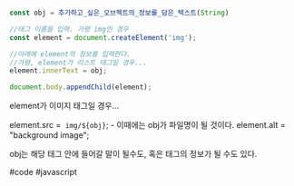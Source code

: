 ```js

const obj = 추가하고_싶은_오브젝트의_정보를_담은_텍스트(String)

//태그 이름을 입력. 가령 img인 경우
const element = document.createElement('img');

//아래에 element의 정보를 입력한다.
//가령, element가 리스트 태그일 경우...
element.innerText = obj;

document.body.appendChild(element);

```

element가 이미지 태그일 경우...

element.src =  `img/${obj}`;
	- 이때에는 obj가 파일명이 될 것이다.
element.alt = "background image";

obj는 해당 태그 안에 들어갈 말이 될수도, 혹은 태그의 정보가 될 수도 있다.

#code #javascript 
